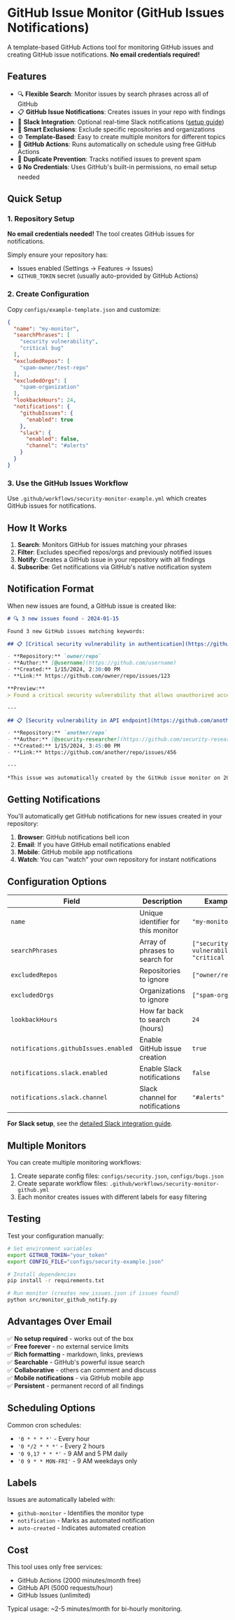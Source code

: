 # GitHub Issue Monitor (GitHub Issues Notifications)

A template-based GitHub Actions tool for monitoring GitHub issues and creating GitHub issue notifications. **No email credentials required!**

## Features

- 🔍 **Flexible Search**: Monitor issues by search phrases across all of GitHub
- 📋 **GitHub Issue Notifications**: Creates issues in your repo with findings
- 💬 **Slack Integration**: Optional real-time Slack notifications ([setup guide](docs/slack-setup.md))
- 🚫 **Smart Exclusions**: Exclude specific repositories and organizations
- ⚙️ **Template-Based**: Easy to create multiple monitors for different topics
- 🤖 **GitHub Actions**: Runs automatically on schedule using free GitHub Actions
- 💾 **Duplicate Prevention**: Tracks notified issues to prevent spam
- 🔒 **No Credentials**: Uses GitHub's built-in permissions, no email setup needed

## Quick Setup

### 1. Repository Setup

**No email credentials needed!** The tool creates GitHub issues for notifications.

Simply ensure your repository has:
- Issues enabled (Settings → Features → Issues)
- `GITHUB_TOKEN` secret (usually auto-provided by GitHub Actions)

### 2. Create Configuration

Copy `configs/example-template.json` and customize:

```json
{
  "name": "my-monitor",
  "searchPhrases": [
    "security vulnerability",
    "critical bug"
  ],
  "excludedRepos": [
    "spam-owner/test-repo"
  ],
  "excludedOrgs": [
    "spam-organization"
  ],
  "lookbackHours": 24,
  "notifications": {
    "githubIssues": {
      "enabled": true
    },
    "slack": {
      "enabled": false,
      "channel": "#alerts"
    }
  }
}
```

### 3. Use the GitHub Issues Workflow

Use `.github/workflows/security-monitor-example.yml` which creates GitHub issues for notifications.

## How It Works

1. **Search**: Monitors GitHub for issues matching your phrases
2. **Filter**: Excludes specified repos/orgs and previously notified issues
3. **Notify**: Creates a GitHub issue in your repository with all findings
4. **Subscribe**: Get notifications via GitHub's native notification system

## Notification Format

When new issues are found, a GitHub issue is created like:

```markdown
# 🔍 3 new issues found - 2024-01-15

Found 3 new GitHub issues matching keywords:

## 📋 [Critical security vulnerability in authentication](https://github.com/owner/repo/issues/123)

- **Repository:** `owner/repo`
- **Author:** [@username](https://github.com/username)
- **Created:** 1/15/2024, 2:30:00 PM
- **Link:** https://github.com/owner/repo/issues/123

**Preview:**
> Found a critical security vulnerability that allows unauthorized access...

---

## 📋 [Security vulnerability in API endpoint](https://github.com/another/repo/issues/456)

- **Repository:** `another/repo`
- **Author:** [@security-researcher](https://github.com/security-researcher)
- **Created:** 1/15/2024, 3:45:00 PM
- **Link:** https://github.com/another/repo/issues/456

---

*This issue was automatically created by the GitHub issue monitor on 2024-01-15*
```

## Getting Notifications

You'll automatically get GitHub notifications for new issues created in your repository:

1. **Browser**: GitHub notifications bell icon
2. **Email**: If you have GitHub email notifications enabled
3. **Mobile**: GitHub mobile app notifications
4. **Watch**: You can "watch" your own repository for instant notifications

## Configuration Options

| Field | Description | Example |
|-------|-------------|---------|
| `name` | Unique identifier for this monitor | `"my-monitor"` |
| `searchPhrases` | Array of phrases to search for | `["security vulnerability", "critical bug"]` |
| `excludedRepos` | Repositories to ignore | `["owner/repo"]` |
| `excludedOrgs` | Organizations to ignore | `["spam-org"]` |
| `lookbackHours` | How far back to search (hours) | `24` |
| `notifications.githubIssues.enabled` | Enable GitHub issue creation | `true` |
| `notifications.slack.enabled` | Enable Slack notifications | `false` |
| `notifications.slack.channel` | Slack channel for notifications | `"#alerts"` |

**For Slack setup**, see the [detailed Slack integration guide](docs/slack-setup.md).

## Multiple Monitors

You can create multiple monitoring workflows:

1. Create separate config files: `configs/security.json`, `configs/bugs.json`
2. Create separate workflow files: `.github/workflows/security-monitor-github.yml`
3. Each monitor creates issues with different labels for easy filtering

## Testing

Test your configuration manually:

```bash
# Set environment variables
export GITHUB_TOKEN="your_token"
export CONFIG_FILE="configs/security-example.json"

# Install dependencies
pip install -r requirements.txt

# Run monitor (creates new_issues.json if issues found)
python src/monitor_github_notify.py
```

## Advantages Over Email

✅ **No setup required** - works out of the box  
✅ **Free forever** - no external service limits  
✅ **Rich formatting** - markdown, links, previews  
✅ **Searchable** - GitHub's powerful issue search  
✅ **Collaborative** - others can comment and discuss  
✅ **Mobile notifications** - via GitHub mobile app  
✅ **Persistent** - permanent record of all findings  

## Scheduling Options

Common cron schedules:
- `'0 * * * *'` - Every hour
- `'0 */2 * * *'` - Every 2 hours  
- `'0 9,17 * * *'` - 9 AM and 5 PM daily
- `'0 9 * * MON-FRI'` - 9 AM weekdays only

## Labels

Issues are automatically labeled with:
- `github-monitor` - Identifies the monitor type
- `notification` - Marks as automated notification
- `auto-created` - Indicates automated creation

## Cost

This tool uses only free services:
- GitHub Actions (2000 minutes/month free)
- GitHub API (5000 requests/hour)
- GitHub Issues (unlimited)

Typical usage: ~2-5 minutes/month for bi-hourly monitoring.
